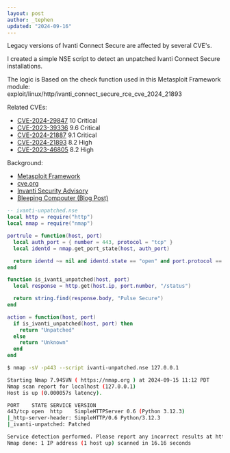```yaml
---
layout: post
author: _tephen
updated: "2024-09-16"
---
```

Legacy versions of Ivanti Connect Secure are affected by several CVE's.

I created a simple NSE script to detect an unpatched Ivanti Connect Secure installations.

The logic is Based on the check function used in this Metasploit Framework module:  
exploit/linux/http/ivanti_connect_secure_rce_cve_2024_21893

Related CVEs:

- [CVE-2024-29847](https://www.cve.org/CVERecord?id=CVE-2024-29847) 10 Critical
- [CVE-2023-39336](https://www.cve.org/CVERecord?id=CVE-2023-39336) 9.6 Critical
- [CVE-2024-21887](https://www.cve.org/CVERecord?id=CVE-2024-21887) 9.1 Critical
- [CVE-2024-21893](https://www.cve.org/CVERecord?id=CVE-2024-21893) 8.2 High
- [CVE-2023-46805](https://www.cve.org/CVERecord?id=CVE-2023-46805) 8.2 High

Background:

- [Metasploit Framework](https://github.com/rapid7/metasploit-framework)
- [cve.org](https://www.cve.org)
- [Invanti Security Advisory](https://forums.ivanti.com/s/article/Security-Advisory-EPM-September-2024-for-EPM-2024-and-EPM-2022)
- [Bleeping Compouter (Blog Post)](https://www.bleepingcomputer.com/news/security/ivanti-fixes-maximum-severity-rce-bug-in-endpoint-management-software/)

```lua
-- ivanti-unpatched.nse
local http = require("http")
local nmap = require("nmap")

portrule = function(host, port)
  local auth_port = { number = 443, protocol = "tcp" }
  local identd = nmap.get_port_state(host, auth_port)

  return identd ~= nil and identd.state == "open" and port.protocol == "tcp" and port.state == "open"
end

function is_ivanti_unpatched(host, port)
  local response = http.get(host.ip, port.number, "/status")

  return string.find(response.body, "Pulse Secure")
end

action = function(host, port)
  if is_ivanti_unpatched(host, port) then
    return "Unpatched"
  else
    return "Unknown"
  end
end
```

```sh
$ nmap -sV -p443 --script ivanti-unpatched.nse 127.0.0.1

Starting Nmap 7.94SVN ( https://nmap.org ) at 2024-09-15 11:12 PDT
Nmap scan report for localhost (127.0.0.1)
Host is up (0.000057s latency).

PORT    STATE SERVICE VERSION
443/tcp open  http    SimpleHTTPServer 0.6 (Python 3.12.3)
|_http-server-header: SimpleHTTP/0.6 Python/3.12.3
|_ivanti-unpatched: Patched

Service detection performed. Please report any incorrect results at https://nmap.org/submit/ .
Nmap done: 1 IP address (1 host up) scanned in 16.16 seconds
```


